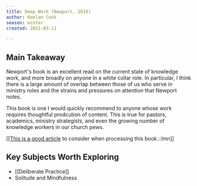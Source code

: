 ```yaml
---
title: Deep Work (Newport, 2016)
author: Keelan Cook
season: winter
created: 2021-03-11

---
```


## Main Takeaway
Newport's book is an excellent read on the current state of knowledge work, and more broadly on anyone in a white collar role. In particular, I think there is a large amount of overlap between those of us who serve in ministry roles and the strains and pressures on attention that Newport notes. 

This book is one I would quickly recommend to anyone whose work requires thoughtful prodcution of content. This is true for pastors, academics, ministry strategists, and even the growing number of knowledge workers in our church pews.

[[[This is a good article](https://www.flowcircus.com/post/3-takeaways-from-deep-work) to consider when processing this book.::lmn]]

## Key Subjects Worth Exploring
* [[Deliberate Practice]]
* Solitude and Mindfulness